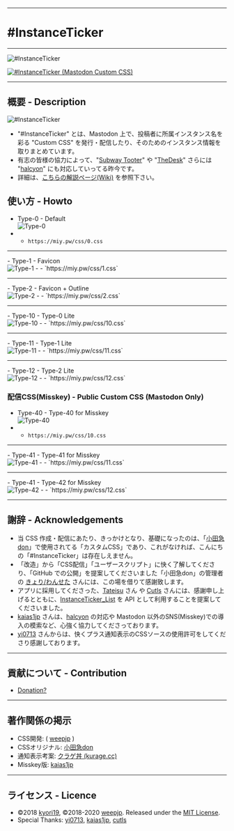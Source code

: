 <hr>

# #InstanceTicker

<hr>

<img src="https://res.cloudinary.com/weep/image/upload/v1551123733/it/InstanceTicker.png" title="#InstanceTicker" alt="#InstanceTicker" />

[![#InstanceTicker (Mastodon Custom CSS)](https://res.cloudinary.com/miy/p/InstanceTicker_Play.png)](https://www.youtube.com/watch?v=DbN5ytOnGSI)

<hr>

## 概要 - Description
<img src="https://miy.pw/tit.png" title="#InstanceTicker" alt="#InstanceTicker" />

- "#InstanceTicker" とは、Mastodon 上で、投稿者に所属インスタンス名を彩る "Custom CSS" を発行・配信したり、そのためのインスタンス情報を取りまとめています。
- 有志の皆様の協力によって、"[Subway Tooter](https://github.com/tateisu/SubwayTooter)" や "[TheDesk](https://github.com/cutls/TheDesk)" さらには "[halcyon](https://github.com/kaias1jp/halcyon)" にも対応していってる昨今です。
- 詳細は、[こちらの解説ページ(Wiki)](https://github.com/MiyonMiyon/InstanceTicker/wiki) を参照下さい。

## 使い方 - Howto

- Type-0 - Default<br><img src="https://miy.pw/img/Type-1.png" title="Type-0" alt="Type-0" />
- - `https://miy.pw/css/0.css`
<hr>
- Type-1 - Favicon<br><img src="https://miy.pw/img/Type-1.png" title="Type-1" alt="Type-1" />
- - `https://miy.pw/css/1.css`
<hr>
- Type-2 - Favicon + Outline<br><img src="https://miy.pw/img/Type-2.png" title="Type-2" alt="Type-2" />
- - `https://miy.pw/css/2.css`
<hr>
- Type-10 - Type-0 Lite<br><img src="https://miy.pw/img/Type-10.png" title="Type-10" alt="Type-10" />
- - `https://miy.pw/css/10.css`
<hr>
- Type-11 - Type-1 Lite<br><img src="https://miy.pw/img/Type-11.png" title="Type-11" alt="Type-11" />
- - `https://miy.pw/css/11.css`
<hr>
- Type-12 - Type-2 Lite<br><img src="https://miy.pw/img/Type-12.png" title="Type-12" alt="Type-12" />
- - `https://miy.pw/css/12.css`

### 配信CSS(Misskey) - Public Custom CSS (Mastodon Only)
- Type-40 - Type-40 for Misskey<br><img src="https://miy.pw/img/Type-40.png" title="Type-40" alt="Type-40" />
- - `https://miy.pw/css/10.css`
<hr>
- Type-41 - Type-41 for Misskey<br><img src="https://miy.pw/img/Type-41.png" title="Type-12" alt="Type-41" />
- - `https://miy.pw/css/11.css`
<hr>
- Type-41 - Type-42 for Misskey<br><img src="https://miy.pw/img/Type-42.png" title="Type-42" alt="Type-42" />
- - `https://miy.pw/css/12.css`

<hr>

## 謝辞 - Acknowledgements
- 当 CSS 作成・配信にあたり、きっかけとなり、基礎になったのは、「[小田急don](https://odakyu.app/about)」で使用されてる「カスタムCSS」であり、これがなければ、こんにちの「#InstanceTicker」は存在しえません。
- 「改造」から「CSS配信」「ユーザースクリプト」に快く了解してくださり、「GitHub での公開」を提案してくださいました「小田急don」の管理者の [きょり/わんせた](https://github.com/kyori19) さんには、この場を借りて感謝致します。
- アプリに採用してくださった、[Tateisu](https://github.com/tateisu/) さん や [Cutls](https://github.com/cutls/) さんには、感謝申し上げるとともに、[InstanceTicker_List](https://github.com/MiyonMiyon/InstanceTicker_List) を API として利用することを提案してくださいました。
- [kaias1jp](https://github.com/kaias1jp/) さんは、[halcyon](https://github.com/kaias1jp/halcyon) の対応や Mastodon 以外のSNS(Misskey)での導入の模索など、心強く協力してくださっております。
- [yi0713](https://github.com/yi0713) さんからは、快くプラス通知表示のCSSソースの使用許可をしてくださり感謝しております。
<hr>

## 貢献について - Contribution
- [Donation?](https://github.com/fedpla/InstanceTicker/wiki/ZENINAGE)
<hr>

## 著作関係の掲示
- CSS開発: ( [weepjp](https://github.com/weepjp) )
- CSSオリジナル: [小田急don](https://odakyu.app/about) 
- 通知表示考案: [クラゲ丼 (kurage.cc)](https://okurage.cc/about) 
- Misskey版: [kaias1jp](https://github.com/kaias1jp)
<hr>

## ライセンス - Licence
- ©2018 [kyori19](https://github.com/kyori19), ©2018-2020 [weepjp](https://github.com/weepjp). Released under the [MIT License](https://opensource.org/licenses/mit-license.php).
- Special Thanks: [yi0713](https://github.com/yi0713), [kaias1jp](https://github.com/kaias1jp), [cutls](https://github.com/cutls)
